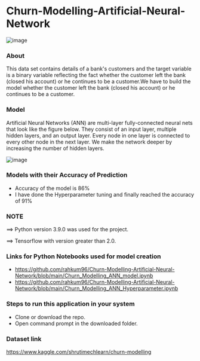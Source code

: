 # Churn-Modelling-Artificial-Neural-Network

![image](https://user-images.githubusercontent.com/86415241/134725649-fff4c091-fee9-4745-a786-063e99305cd6.png)

### About
This data set contains details of a bank's customers and the target variable is a binary variable reflecting the fact whether the customer left the bank (closed his account) or he continues to be a customer.We have to build the model whether the customer left the bank (closed his account) or he continues to be a customer.

### Model
Artificial Neural Networks (ANN) are multi-layer fully-connected neural nets that look like the figure below. They consist of an input layer, multiple hidden layers, and an output layer. Every node in one layer is connected to every other node in the next layer. We make the network deeper by increasing the number of hidden layers.

![image](https://user-images.githubusercontent.com/86415241/134725934-69832a2a-8398-4f2e-acd3-d08411922306.png)


### Models with their Accuracy of Prediction
- Accuracy of the model is 86%  
- I have done the Hyperparameter tuning and finally reached the accuracy of 91%

### NOTE
==> Python version 3.9.0 was used for the project.

==> Tensorflow with version greater than 2.0.

### Links for Python Notebooks used for model creation
- https://github.com/rahkum96/Churn-Modelling-Artificial-Neural-Network/blob/main/Churn_Modelling_ANN_model.ipynb
- https://github.com/rahkum96/Churn-Modelling-Artificial-Neural-Network/blob/main/Churn_Modelling_ANN_Hyperparameter.ipynb


### Steps to run this application in your system
- Clone or download the repo.
- Open command prompt in the downloaded folder.

### Dataset link
https://www.kaggle.com/shrutimechlearn/churn-modelling


